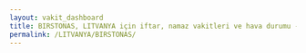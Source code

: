 ```yaml
---
layout: vakit_dashboard
title: BIRSTONAS, LITVANYA için iftar, namaz vakitleri ve hava durumu - ilçe/eyalet seç
permalink: /LITVANYA/BIRSTONAS/
---
```


<script type="text/javascript">
  var GLOBAL_COUNTRY = 'LITVANYA';
  var GLOBAL_CITY = 'BIRSTONAS';
  var GLOBAL_STATE = '';
  var lat = 72;
  var lon = 21;
</script>
